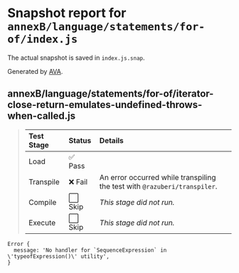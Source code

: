 # Snapshot report for `annexB/language/statements/for-of/index.js`

The actual snapshot is saved in `index.js.snap`.

Generated by [AVA](https://avajs.dev).

## annexB/language/statements/for-of/iterator-close-return-emulates-undefined-throws-when-called.js

> | Test Stage | Status | Details |
> | :-- | :-- | :-- |
> | Load | ✅ Pass |  |
> | Transpile | ❌ Fail | An error occurred while transpiling the test with `@razuberi/transpiler`. |
> | Compile | ⬜ Skip | *This stage did not run.* |
> | Execute | ⬜ Skip | *This stage did not run.* |

    Error {
      message: 'No handler for `SequenceExpression` in \'typeofExpression()\' utility',
    }
